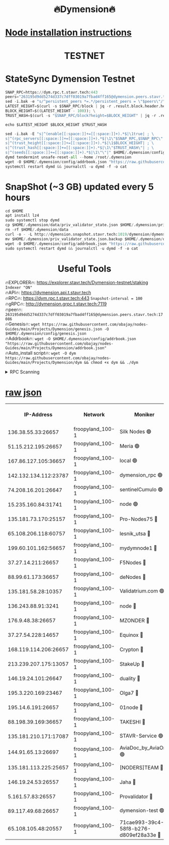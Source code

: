 <h1 align="center"> 🔥Dymension🔥</h1>

[Node installation instructions](https://github.com/obajay/nodes-Guides/tree/main/Projects/Dymension)
=

<h1 align="center"> TESTNET</h1>

# StateSync Dymension Testnet
```python
SNAP_RPC=https://dym.rpc.t.stavr.tech:443
peers="263195d9dd5274d337c7dff03019a7fbad4ff165@dymension.peers.stavr.tech:17086"
sed -i.bak -e "s/^persistent_peers *=.*/persistent_peers = \"$peers\"/" $HOME/.dymension/config/config.toml
LATEST_HEIGHT=$(curl -s $SNAP_RPC/block | jq -r .result.block.header.height); \
BLOCK_HEIGHT=$((LATEST_HEIGHT - 100)); \
TRUST_HASH=$(curl -s "$SNAP_RPC/block?height=$BLOCK_HEIGHT" | jq -r .result.block_id.hash)

echo $LATEST_HEIGHT $BLOCK_HEIGHT $TRUST_HASH

sed -i.bak -E "s|^(enable[[:space:]]+=[[:space:]]+).*$|\1true| ; \
s|^(rpc_servers[[:space:]]+=[[:space:]]+).*$|\1\"$SNAP_RPC,$SNAP_RPC\"| ; \
s|^(trust_height[[:space:]]+=[[:space:]]+).*$|\1$BLOCK_HEIGHT| ; \
s|^(trust_hash[[:space:]]+=[[:space:]]+).*$|\1\"$TRUST_HASH\"| ; \
s|^(seeds[[:space:]]+=[[:space:]]+).*$|\1\"\"|" $HOME/.dymension/config/config.toml
dymd tendermint unsafe-reset-all --home /root/.dymension
wget -O $HOME/.dymension/config/addrbook.json "https://raw.githubusercontent.com/obajay/nodes-Guides/main/Projects/Dymension/addrbook.json"
systemctl restart dymd && journalctl -u dymd -f -o cat

```
# SnapShot (~3 GB) updated every 5 hours
```python
cd $HOME
apt install lz4
sudo systemctl stop dymd
cp $HOME/.dymension/data/priv_validator_state.json $HOME/.dymension/priv_validator_state.json.backup
rm -rf $HOME/.dymension/data
curl -o - -L http://dymension.snapshot.stavr.tech:1019/dymension/dymension-snap.tar.lz4 | lz4 -c -d - | tar -x -C $HOME/.dymension --strip-components 2
mv $HOME/.dymension/priv_validator_state.json.backup $HOME/.dymension/data/priv_validator_state.json
wget -O $HOME/.dymension/config/addrbook.json "https://raw.githubusercontent.com/obajay/nodes-Guides/main/Projects/Dymension/addrbook.json"
sudo systemctl restart dymd && journalctl -u dymd -f -o cat
```

 <h1 align="center"> Useful Tools</h1>

🔥EXPLORER🔥:     https://explorer.stavr.tech/Dymension-testnet/staking        `Indexer "ON"` \
🔥API🔥:          https://dymension.api.t.stavr.tech \
🔥RPC🔥:          https://dym.rpc.t.stavr.tech:443                  `Snapshot-interval = 100` \
🔥gRPC🔥:         http://dymension.grpc.t.stavr.tech:7119 \
🔥peer🔥:         `263195d9dd5274d337c7dff03019a7fbad4ff165@dymension.peers.stavr.tech:17086` \
🔥Genesis🔥:     ```wget https://raw.githubusercontent.com/obajay/nodes-Guides/main/Projects/Dymension/genesis.json -O $HOME/.dymension/config/genesis.json``` \
🔥Addrbook🔥:    ```wget -O $HOME/.dymension/config/addrbook.json "https://raw.githubusercontent.com/obajay/nodes-Guides/main/Projects/Dymension/addrbook.json"``` \
🔥Auto_install script🔥: ```wget -O dym https://raw.githubusercontent.com/obajay/nodes-Guides/main/Projects/Dymension/dym && chmod +x dym && ./dym```

<details>
<summary>RPC Scanning</summary>

<h2 align="center"> We scan nodes in real time every 4 hours. And we provide the final result of RPC endpoints.
We cannot influence the operation of these nodes in any way. </h2>


```python
If Voting Power is higher than 0 --> then the Node is a validator of the network and may be subject to attack and be a potential threat to the chain.
```
```python
We marked such validators with a red symbol
```

</details>

[raw json](https://rpc-check.dymt.stavr.tech/dymt/rpc-dymt-result.json)
=


<table><tr><th>IP-Address</th><th>Network</th><th>Moniker</th><th>Latest Block Height</th><th>Earliest Block Height</th><th>Catching Up</th><th>Tx Index</th><th>Voting Power</th><th>Scan Time</th></tr><tr><td>136.38.55.33:26657</td><td>froopyland_100-1</td><td>Silk Nodes 🟢</td><td>1756062</td><td>1</td><td>False</td><td>on</td><td>0</td><td>2023-12-20T15:17:16.752918027UTC</td></tr><tr><td>51.15.212.195:26657</td><td>froopyland_100-1</td><td>Meria 🟢</td><td>1651535</td><td>1238063</td><td>False</td><td>on</td><td>0</td><td>2023-12-20T15:16:20.298276314UTC</td></tr><tr><td>167.86.127.105:36657</td><td>froopyland_100-1</td><td>local 🟢</td><td>1651535</td><td>1318001</td><td>False</td><td>off</td><td>0</td><td>2023-12-20T15:17:15.832136786UTC</td></tr><tr><td>142.132.134.112:23787</td><td>froopyland_100-1</td><td>dymension_rpc 🟢</td><td>1756058</td><td>1649923</td><td>False</td><td>on</td><td>0</td><td>2023-12-20T15:16:53.151311934UTC</td></tr><tr><td>74.208.16.201:26647</td><td>froopyland_100-1</td><td>sentinelCumulo 🟢</td><td>1756053</td><td>1652923</td><td>False</td><td>on</td><td>0</td><td>2023-12-20T15:16:21.815906285UTC</td></tr><tr><td>15.235.160.84:31741</td><td>froopyland_100-1</td><td>node 🟢</td><td>1756053</td><td>1652923</td><td>False</td><td>on</td><td>0</td><td>2023-12-20T15:16:23.035609388UTC</td></tr><tr><td>135.181.73.170:25157</td><td>froopyland_100-1</td><td>Pro-Nodes75 🔴</td><td>1756055</td><td>1652923</td><td>False</td><td>on</td><td>1</td><td>2023-12-20T15:16:33.280842297UTC</td></tr><tr><td>65.108.206.118:60757</td><td>froopyland_100-1</td><td>lesnik_utsa 🔴</td><td>1756056</td><td>1652923</td><td>False</td><td>on</td><td>1</td><td>2023-12-20T15:16:37.746789351UTC</td></tr><tr><td>199.60.101.162:56657</td><td>froopyland_100-1</td><td>mydymnode1 🔴</td><td>1756056</td><td>1652923</td><td>False</td><td>off</td><td>2</td><td>2023-12-20T15:16:38.467190697UTC</td></tr><tr><td>37.27.14.211:26657</td><td>froopyland_100-1</td><td>F5Nodes 🔴</td><td>1756058</td><td>1652923</td><td>False</td><td>off</td><td>1</td><td>2023-12-20T15:16:53.546197540UTC</td></tr><tr><td>88.99.61.173:36657</td><td>froopyland_100-1</td><td>deNodes 🔴</td><td>1756060</td><td>1652923</td><td>False</td><td>off</td><td>1</td><td>2023-12-20T15:17:02.767326019UTC</td></tr><tr><td>135.181.58.28:10357</td><td>froopyland_100-1</td><td>Validatrium.com 🟢</td><td>1756060</td><td>1652923</td><td>False</td><td>on</td><td>0</td><td>2023-12-20T15:17:03.141892734UTC</td></tr><tr><td>136.243.88.91:3241</td><td>froopyland_100-1</td><td>node 🔴</td><td>1756061</td><td>1652923</td><td>False</td><td>on</td><td>1</td><td>2023-12-20T15:17:06.250009011UTC</td></tr><tr><td>176.9.48.38:26657</td><td>froopyland_100-1</td><td>MZONDER 🔴</td><td>1756062</td><td>1652923</td><td>False</td><td>on</td><td>1</td><td>2023-12-20T15:17:12.700271336UTC</td></tr><tr><td>37.27.54.228:14657</td><td>froopyland_100-1</td><td>Equinox 🔴</td><td>1756062</td><td>1652923</td><td>False</td><td>on</td><td>1</td><td>2023-12-20T15:17:15.541175350UTC</td></tr><tr><td>168.119.114.206:26657</td><td>froopyland_100-1</td><td>Crypton 🔴</td><td>1756063</td><td>1652923</td><td>False</td><td>off</td><td>1</td><td>2023-12-20T15:17:19.564159569UTC</td></tr><tr><td>213.239.207.175:13057</td><td>froopyland_100-1</td><td>StakeUp 🔴</td><td>1756064</td><td>1652923</td><td>False</td><td>off</td><td>1</td><td>2023-12-20T15:17:24.961986778UTC</td></tr><tr><td>146.19.24.101:26647</td><td>froopyland_100-1</td><td>duality 🔴</td><td>1756059</td><td>1655313</td><td>False</td><td>on</td><td>1</td><td>2023-12-20T15:16:56.318306374UTC</td></tr><tr><td>195.3.220.169:23467</td><td>froopyland_100-1</td><td>Olga7 🔴</td><td>1756062</td><td>1655313</td><td>False</td><td>on</td><td>1</td><td>2023-12-20T15:17:13.085779910UTC</td></tr><tr><td>195.14.6.191:26657</td><td>froopyland_100-1</td><td>01node 🔴</td><td>1756063</td><td>1655732</td><td>False</td><td>on</td><td>1</td><td>2023-12-20T15:17:19.285256123UTC</td></tr><tr><td>88.198.39.169:36657</td><td>froopyland_100-1</td><td>TAKESHI 🔴</td><td>1756053</td><td>1656584</td><td>False</td><td>on</td><td>1</td><td>2023-12-20T15:16:22.097680444UTC</td></tr><tr><td>135.181.210.171:17087</td><td>froopyland_100-1</td><td>STAVR-Service 🟢</td><td>1756054</td><td>1656584</td><td>False</td><td>on</td><td>0</td><td>2023-12-20T15:16:27.584543191UTC</td></tr><tr><td>144.91.65.13:26697</td><td>froopyland_100-1</td><td>AviaDoc_by_AviaOne 🟢</td><td>1756054</td><td>1656584</td><td>False</td><td>on</td><td>0</td><td>2023-12-20T15:16:32.928860220UTC</td></tr><tr><td>135.181.113.225:25657</td><td>froopyland_100-1</td><td>[NODERS]TEAM 🔴</td><td>1756060</td><td>1656584</td><td>False</td><td>on</td><td>1</td><td>2023-12-20T15:17:03.542143911UTC</td></tr><tr><td>146.19.24.53:26557</td><td>froopyland_100-1</td><td>Jaha 🔴</td><td>1756061</td><td>1656584</td><td>False</td><td>off</td><td>1</td><td>2023-12-20T15:17:05.999116538UTC</td></tr><tr><td>5.161.57.83:26557</td><td>froopyland_100-1</td><td>Provalidator 🔴</td><td>1756053</td><td>1723012</td><td>False</td><td>on</td><td>1</td><td>2023-12-20T15:16:21.000990785UTC</td></tr><tr><td>89.117.49.68:26657</td><td>froopyland_100-1</td><td>dymension-test 🟢</td><td>1756063</td><td>1723012</td><td>False</td><td>on</td><td>0</td><td>2023-12-20T15:17:19.906427721UTC</td></tr><tr><td>65.108.105.48:20557</td><td>froopyland_100-1</td><td>71cae993-39c4-58f8-b276-d809ef28a33e 🔴</td><td>1756059</td><td>1742923</td><td>False</td><td>on</td><td>1</td><td>2023-12-20T15:16:53.915446143UTC</td></tr></table>
